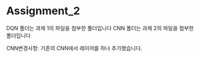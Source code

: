 # Assignment_2
DQN 폴더는 과제 1의 파일을 첨부한 폴더입니다
CNN 폴더는 과제 2의 파일을 첨부한 폴더입니다

CNN변경사항: 기존의 CNN에서 레이어를 하나 추가했습니다.
